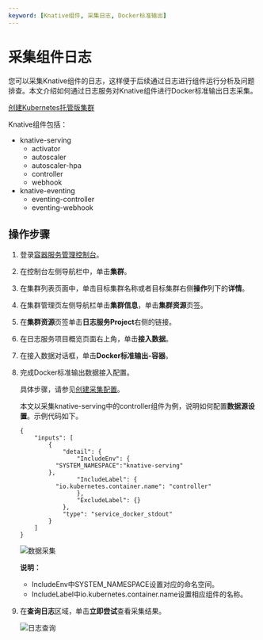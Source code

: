 ```yaml
---
keyword: [Knative组件, 采集日志, Docker标准输出]
---
```


# 采集组件日志

您可以采集Knative组件的日志，这样便于后续通过日志进行组件运行分析及问题排查。本文介绍如何通过日志服务对Knative组件进行Docker标准输出日志采集。

[创建Kubernetes托管版集群](/cn.zh-CN/Kubernetes集群用户指南/集群管理/创建集群/创建Kubernetes托管版集群.md)

Knative组件包括：

-   knative-serving
    -   activator
    -   autoscaler
    -   autoscaler-hpa
    -   controller
    -   webhook
-   knative-eventing
    -   eventing-controller
    -   eventing-webhook

## 操作步骤

1.  登录[容器服务管理控制台](https://cs.console.aliyun.com)。

2.  在控制台左侧导航栏中，单击**集群**。

3.  在集群列表页面中，单击目标集群名称或者目标集群右侧**操作**列下的**详情**。

4.  在集群管理页左侧导航栏单击**集群信息**，单击**集群资源**页签。

5.  在**集群资源**页签单击**日志服务Project**右侧的链接。

6.  在日志服务项目概览页面右上角，单击**接入数据**。

7.  在接入数据对话框，单击**Docker标准输出-容器**。

8.  完成Docker标准输出数据接入配置。

    具体步骤，请参见[创建采集配置](/cn.zh-CN/数据采集/Logtail采集/采集容器日志/通过DaemonSet-控制台方式采集Kubernetes标准输出.md)。

    本文以采集knative-serving中的controller组件为例，说明如何配置**数据源设置**。示例代码如下。

    ```
    {
        "inputs": [
            {
                "detail": {
                    "IncludeEnv": {
              "SYSTEM_NAMESPACE":"knative-serving"
            },
                    "IncludeLabel": {
              "io.kubernetes.container.name": "controller"
                    },
                    "ExcludeLabel": {}
                },
                "type": "service_docker_stdout"
            }
        ]
    }
    ```

    ![数据采集](https://static-aliyun-doc.oss-accelerate.aliyuncs.com/assets/img/zh-CN/4895659951/p127942.png)

    **说明：**

    -   IncludeEnv中SYSTEM\_NAMESPACE设置对应的命名空间。
    -   IncludeLabel中io.kubernetes.container.name设置相应组件的名称。
9.  在**查询日志**区域，单击**立即尝试**查看采集结果。

    ![日志查询](https://static-aliyun-doc.oss-accelerate.aliyuncs.com/assets/img/zh-CN/4895659951/p127947.png)


